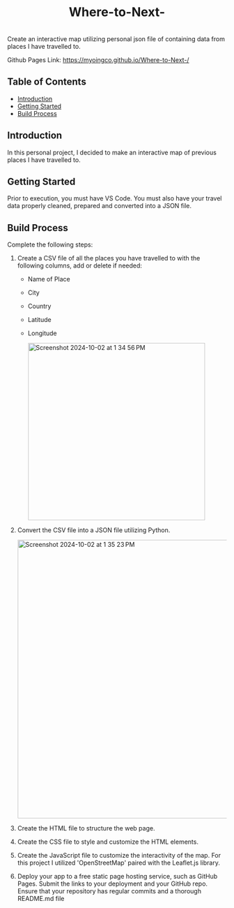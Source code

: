 <h1 align="center"> Where-to-Next- </h1> <br>
Create an interactive map utilizing personal json file of containing data from places I have travelled to.

Github Pages Link: https://myoingco.github.io/Where-to-Next-/

## Table of Contents

- [Introduction](#introduction)
- [Getting Started](#getting-started)
- [Build Process](#build-process)


## Introduction
In this personal project, I decided to make an interactive map of previous places I have travelled to. 


## Getting Started

Prior to execution, you must have VS Code. You must also have your travel data properly cleaned, prepared and converted into a JSON file.


## Build Process

Complete the following steps:

1) Create a CSV file of all the places you have travelled to with the following columns, add or delete if needed:
    - Name of Place
    - City 
    - Country
    - Latitude
    - Longitude


        <img width="406" alt="Screenshot 2024-10-02 at 1 34 56 PM" src="https://github.com/user-attachments/assets/53175843-1fb7-46ee-8d83-1eea791f6ad2">


1) Convert the CSV file into a JSON file utilizing Python.


   <img width="638" alt="Screenshot 2024-10-02 at 1 35 23 PM" src="https://github.com/user-attachments/assets/63d49800-14d3-4216-b659-7613e2a1654b">

    
3) Create the HTML file to structure the web page.
    
4) Create the CSS file to style and customize the HTML elements.

5) Create the JavaScript file to customize the interactivity of the map. For this project I utilized 'OpenStreetMap' paired with the Leaflet.js library.

6) Deploy your app to a free static page hosting service, such as GitHub Pages. Submit the links to your deployment and your GitHub repo. Ensure that your repository has regular commits and a thorough README.md file
